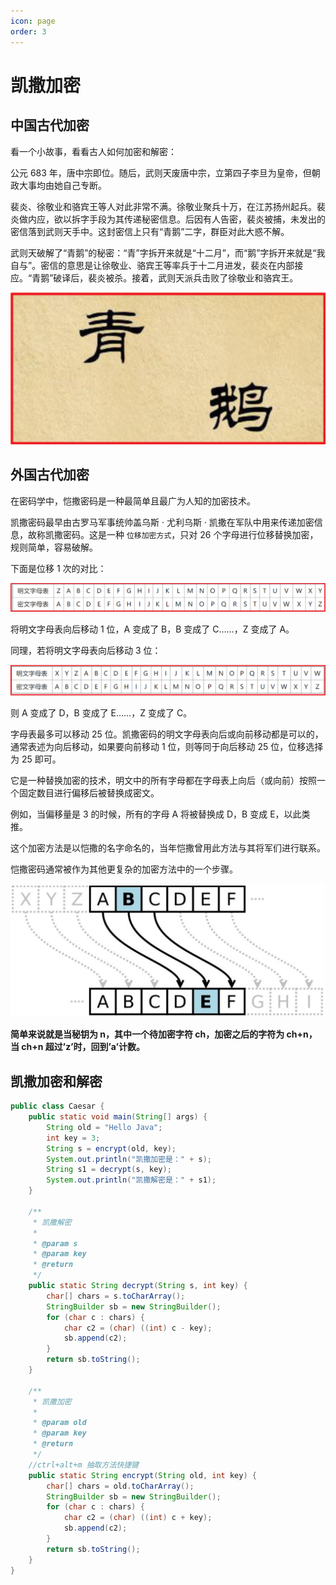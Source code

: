 ```yaml
---
icon: page
order: 3
---
```

# 凯撒加密

## 中国古代加密

看一个小故事，看看古人如何加密和解密：

公元 683 年，唐中宗即位。随后，武则天废唐中宗，立第四子李旦为皇帝，但朝政大事均由她自己专断。

裴炎、徐敬业和骆宾王等人对此非常不满。徐敬业聚兵十万，在江苏扬州起兵。裴炎做内应，欲以拆字手段为其传递秘密信息。后因有人告密，裴炎被捕，未发出的密信落到武则天手中。这封密信上只有“青鹅”二字，群臣对此大惑不解。

武则天破解了“青鹅”的秘密：“青”字拆开来就是“十二月”，而“鹅”字拆开来就是“我自与”。密信的意思是让徐敬业、骆宾王等率兵于十二月进发，裴炎在内部接应。“青鹅”破译后，裴炎被杀。接着，武则天派兵击败了徐敬业和骆宾王。

![image-20230405221038432](./assets/image-20230405221038432.png)

## 外国古代加密

在密码学中，恺撒密码是一种最简单且最广为人知的加密技术。

凯撒密码最早由古罗马军事统帅盖乌斯 · 尤利乌斯 · 凯撒在军队中用来传递加密信息，故称凯撒密码。这是一种 ` 位移加密方式 `，只对 26 个字母进行位移替换加密，规则简单，容易破解。

下面是位移 1 次的对比：

![image-20230405221041426](./assets/image-20230405221041426.png)

将明文字母表向后移动 1 位，A 变成了 B，B 变成了 C……，Z 变成了 A。

同理，若将明文字母表向后移动 3 位：

![image-20230405221043797](./assets/image-20230405221043797.png)

则 A 变成了 D，B 变成了 E……，Z 变成了 C。

字母表最多可以移动 25 位。凯撒密码的明文字母表向后或向前移动都是可以的，通常表述为向后移动，如果要向前移动 1 位，则等同于向后移动 25 位，位移选择为 25 即可。

它是一种替换加密的技术，明文中的所有字母都在字母表上向后（或向前）按照一个固定数目进行偏移后被替换成密文。

例如，当偏移量是 3 的时候，所有的字母 A 将被替换成 D，B 变成 E，以此类推。

这个加密方法是以恺撒的名字命名的，当年恺撒曾用此方法与其将军们进行联系。

恺撒密码通常被作为其他更复杂的加密方法中的一个步骤。

![image-20230405221046018](./assets/image-20230405221046018.png)

**简单来说就是当秘钥为 n，其中一个待加密字符 ch，加密之后的字符为 ch+n，当 ch+n 超过’z’时，回到’a’计数。**

## 凯撒加密和解密

```java
public class Caesar {
    public static void main(String[] args) {
        String old = "Hello Java";
        int key = 3;
        String s = encrypt(old, key);
        System.out.println("凯撒加密是：" + s);
        String s1 = decrypt(s, key);
        System.out.println("凯撒解密是：" + s1);
    }

    /**
     * 凯撒解密
     *
     * @param s
     * @param key
     * @return
     */
    public static String decrypt(String s, int key) {
        char[] chars = s.toCharArray();
        StringBuilder sb = new StringBuilder();
        for (char c : chars) {
            char c2 = (char) ((int) c - key);
            sb.append(c2);
        }
        return sb.toString();
    }

    /**
     * 凯撒加密
     *
     * @param old
     * @param key
     * @return
     */
    //ctrl+alt+m 抽取方法快捷键
    public static String encrypt(String old, int key) {
        char[] chars = old.toCharArray();
        StringBuilder sb = new StringBuilder();
        for (char c : chars) {
            char c2 = (char) ((int) c + key);
            sb.append(c2);
        }
        return sb.toString();
    }
}
```
